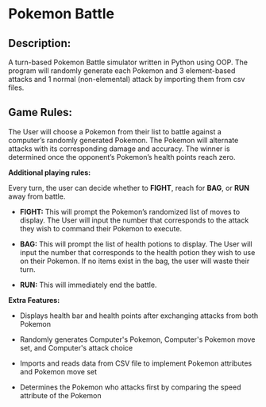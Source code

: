 # Pokemon Battle

## Description:
A turn-based Pokemon Battle simulator  written in Python using OOP. The program will randomly generate each Pokemon and 3 element-based attacks and 1 normal (non-elemental) attack by importing them from csv files.

## Game Rules:
The User will choose a Pokemon from their list to battle against a computer’s randomly generated Pokemon. The Pokemon will alternate attacks with its corresponding damage and accuracy. The winner is determined once the opponent’s Pokemon’s health points reach zero. 

**Additional playing rules:**

Every turn, the user can decide whether to **FIGHT**, reach for **BAG**, or **RUN** away from battle.

* **FIGHT:** This will prompt the Pokemon’s randomized list of moves to display. The User will input the number that corresponds to the attack they wish to command their Pokemon to execute.

* **BAG:** This will prompt the list of health potions to display. The User will input the number that corresponds to the health potion they wish to use on their Pokemon. If no items exist in the bag, the user will waste their turn.

* **RUN:** This will immediately end the battle. 

**Extra Features:**

* Displays health bar and health points after exchanging attacks from both Pokemon

* Randomly generates Computer's Pokemon, Computer's Pokemon move set, and Computer's attack choice

* Imports and reads data from CSV file to implement Pokemon attributes and Pokemon move set

* Determines the Pokemon who attacks first by comparing the speed attribute of the Pokemon
